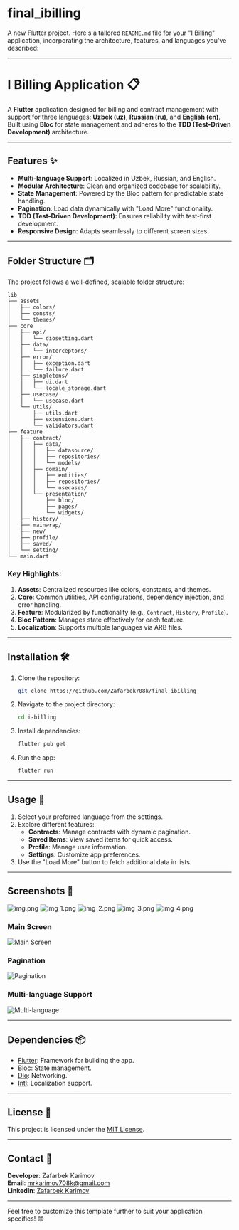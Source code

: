 # final_ibilling

A new Flutter project.
Here's a tailored `README.md` file for your "I Billing" application, incorporating the architecture, features, and languages you've described:

---

# I Billing Application 📋

A **Flutter** application designed for billing and contract management with support for three languages: **Uzbek (uz)**, **Russian (ru)**, and **English (en)**. Built using **Bloc** for state management and adheres to the **TDD (Test-Driven Development)** architecture.

---

## Features ✨

- **Multi-language Support**: Localized in Uzbek, Russian, and English.
- **Modular Architecture**: Clean and organized codebase for scalability.
- **State Management**: Powered by the Bloc pattern for predictable state handling.
- **Pagination**: Load data dynamically with "Load More" functionality.
- **TDD (Test-Driven Development)**: Ensures reliability with test-first development.
- **Responsive Design**: Adapts seamlessly to different screen sizes.

---

## Folder Structure 🗂️

The project follows a well-defined, scalable folder structure:

```
lib
├── assets
│   ├── colors/
│   ├── consts/
│   └── themes/
├── core
│   ├── api/
│   │   └── diosetting.dart
│   ├── data/
│   │   └── interceptors/
│   ├── error/
│   │   ├── exception.dart
│   │   └── failure.dart
│   ├── singletons/
│   │   ├── di.dart
│   │   └── locale_storage.dart
│   ├── usecase/
│   │   └── usecase.dart
│   └── utils/
│       ├── utils.dart
│       ├── extensions.dart
│       └── validators.dart
├── feature
│   ├── contract/
│   │   ├── data/
│   │   │   ├── datasource/
│   │   │   ├── repositories/
│   │   │   └── models/
│   │   ├── domain/
│   │   │   ├── entities/
│   │   │   ├── repositories/
│   │   │   └── usecases/
│   │   └── presentation/
│   │       ├── bloc/
│   │       ├── pages/
│   │       └── widgets/
│   ├── history/
│   ├── mainwrap/
│   ├── new/
│   ├── profile/
│   ├── saved/
│   └── setting/
└── main.dart
```

### Key Highlights:
1. **Assets**: Centralized resources like colors, constants, and themes.
2. **Core**: Common utilities, API configurations, dependency injection, and error handling.
3. **Feature**: Modularized by functionality (e.g., `Contract`, `History`, `Profile`).
4. **Bloc Pattern**: Manages state effectively for each feature.
5. **Localization**: Supports multiple languages via ARB files.

---

## Installation 🛠️

1. Clone the repository:
   ```bash
   git clone https://github.com/Zafarbek708k/final_ibilling
   ```
2. Navigate to the project directory:
   ```bash
   cd i-billing
   ```
3. Install dependencies:
   ```bash
   flutter pub get
   ```
4. Run the app:
   ```bash
   flutter run
   ```

---

## Usage 📲

1. Select your preferred language from the settings.
2. Explore different features:
    - **Contracts**: Manage contracts with dynamic pagination.
    - **Saved Items**: View saved items for quick access.
    - **Profile**: Manage user information.
    - **Settings**: Customize app preferences.
3. Use the "Load More" button to fetch additional data in lists.

---

## Screenshots 📸
![img.png](assets%2Fscreen_shots%2Fimg.png)
![img_1.png](assets%2Fscreen_shots%2Fimg_1.png)
![img_2.png](assets%2Fscreen_shots%2Fimg_2.png)
![img_3.png](assets%2Fscreen_shots%2Fimg_3.png)
![img_4.png](assets%2Fscreen_shots%2Fimg_4.png)


### Main Screen
![Main Screen](https://via.placeholder.com/600x400?text=Main+Screen)

### Pagination
![Pagination](https://via.placeholder.com/600x400?text=Pagination)

### Multi-language Support
![Multi-language](https://via.placeholder.com/600x400?text=Multi-language+Support)

---

## Dependencies 📦

- [Flutter](https://flutter.dev): Framework for building the app.
- [Bloc](https://bloclibrary.dev): State management.
- [Dio](https://pub.dev/packages/dio): Networking.
- [Intl](https://pub.dev/packages/intl): Localization support.

---

## License 📜

This project is licensed under the [MIT License](LICENSE).

---

## Contact 📧

**Developer**: Zafarbek Karimov  
**Email**: [mrkarimov708k@gmail.com](mailto:mrkarimov708k@gmail.com)  
**LinkedIn**: [Zafarbek Karimov](https://www.linkedin.com/in/zafarbek-karimov)

---

Feel free to customize this template further to suit your application specifics! 😊